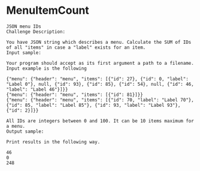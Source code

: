 MenuItemCount
=============

    JSON menu IDs
    Challenge Description:

    You have JSON string which describes a menu. Calculate the SUM of IDs of all "items" in case a "label" exists for an item.
    Input sample:

    Your program should accept as its first argument a path to a filename. Input example is the following

    {"menu": {"header": "menu", "items": [{"id": 27}, {"id": 0, "label": "Label 0"}, null, {"id": 93}, {"id": 85}, {"id": 54}, null, {"id": 46, "label": "Label 46"}]}}
    {"menu": {"header": "menu", "items": [{"id": 81}]}}
    {"menu": {"header": "menu", "items": [{"id": 70, "label": "Label 70"}, {"id": 85, "label": "Label 85"}, {"id": 93, "label": "Label 93"}, {"id": 2}]}}

    All IDs are integers between 0 and 100. It can be 10 items maximum for a menu.
    Output sample:

    Print results in the following way.

    46
    0
    248

